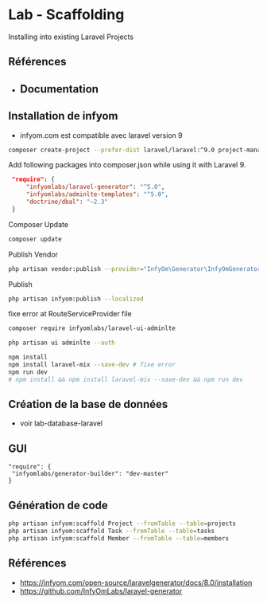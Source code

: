 # Lab - Scaffolding

Installing into existing Laravel Projects

## Références
- Documentation 
  - 



## Installation de infyom

- infyom.com est compatible avec laravel version 9

```bash
composer create-project --prefer-dist laravel/laravel:^9.0 project-manager
```

Add following packages into composer.json while using it with Laravel 9.

```json
 "require": {
     "infyomlabs/laravel-generator": "^5.0",
     "infyomlabs/adminlte-templates": "^5.0",
     "doctrine/dbal": "~2.3"
 }  
 ```
Composer Update

 ```bash
composer update
```

Publish Vendor

```bash
php artisan vendor:publish --provider="InfyOm\Generator\InfyOmGeneratorServiceProvider"
```

Publish

```bash
php artisan infyom:publish --localized
```

fixe error at RouteServiceProvider file 


```bash
composer require infyomlabs/laravel-ui-adminlte
```

```bash
php artisan ui adminlte --auth
```

```bash
npm install
npm install laravel-mix --save-dev # fixe error
npm run dev
# npm install && npm install laravel-mix --save-dev && npm run dev
```

## Création de la base de données 
 - voir lab-database-laravel

## GUI 

```
"require": {
 "infyomlabs/generator-builder": "dev-master"
}
```

## Génération de code

```bash
php artisan infyom:scaffold Project --fromTable --table=projects
php artisan infyom:scaffold Task --fromTable --table=tasks
php artisan infyom:scaffold Member --fromTable --table=members
```
 

## Références 
- https://infyom.com/open-source/laravelgenerator/docs/8.0/installation
- https://github.com/InfyOmLabs/laravel-generator